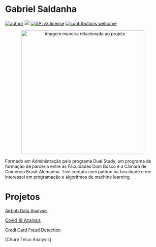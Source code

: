 # Gabriel Saldanha

[![author](https://img.shields.io/badge/author-GabrielSaldanha-red.svg)](https://www.linkedin.com/in/gabriel-cm-saldanha/) [![](https://img.shields.io/badge/python-3.7+-blue.svg)](https://www.python.org/downloads/release/python-365/) [![GPLv3 license](https://img.shields.io/badge/License-GPLv3-blue.svg)](http://perso.crans.org/besson/LICENSE.html) [![contributions welcome](https://img.shields.io/badge/contributions-welcome-brightgreen.svg?style=flat)](https://github.com/rafaelnduarte/portfolio/issues)

<p align="center">
  <img src="https://images.unsplash.com/photo-1454165804606-c3d57bc86b40?ixid=MnwxMjA3fDB8MHxwaG90by1wYWdlfHx8fGVufDB8fHx8&ixlib=rb-1.2.1&auto=format&fit=crop&w=1050&q=80" alt="imagem maneira relacionada ao projeto"height=400px >
</p>

Formado em Administração pelo programa Dual Study, um programa de formação de parceria entre as Faculdades Dom Bosco e a Câmara de Comércio Brasil-Alemanha.
Tive contato com python na faculdade e me interessei em programação e algoritmos de machine learning.

# Projetos

[Airbnb Data Analysis](https://github.com/gabriel-cm-saldanha/AirbnbAnalysis)

[Covid 19 Analysis](https://github.com/gabriel-cm-saldanha/Covid19-Analysis)

[Credi Card Fraud Detection](https://github.com/gabriel-cm-saldanha/Credit-Card-Fraud-Detection)

[Churn Telco Analysis]
